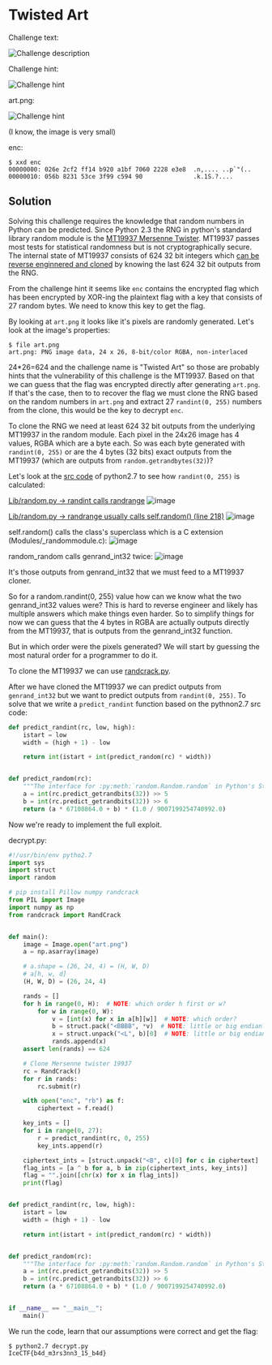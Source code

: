 # Twisted Art

Challenge text:

![Challenge description](static/challenge.png)

Challenge hint:

![Challenge hint](static/hint.png)

art.png:

![Challenge hint](static/art.png)

(I know, the image is very small)

enc:

```
$ xxd enc
00000000: 026e 2cf2 ff14 b920 a1bf 7060 2228 e3e8  .n,.... ..p`"(..
00000010: 056b 8231 53ce 3f99 c594 90              .k.1S.?....
```

## Solution

Solving this challenge requires the knowledge that random numbers in Python can be predicted. Since Python 2.3 the RNG in python's standard library random module is the [MT19937 Mersenne Twister](https://en.wikipedia.org/wiki/Mersenne_Twister). MT19937 passes most tests for statistical randomness but is not cryptographically secure. The internal state of MT19937 consists of 624 32 bit integers which [can be reverse enginnered and cloned](https://cryptopals.com/sets/3/challenges/23) by knowing the last 624 32 bit outputs from the RNG.

From the challenge hint it seems like `enc` contains the encrypted flag which has been encrypted by XOR-ing the plaintext flag with a key that consists of 27 random bytes. We need to know this key to get the flag.

By looking at `art.png` it looks like it's pixels are randomly generated. Let's look at the image's properties:

```
$ file art.png
art.png: PNG image data, 24 x 26, 8-bit/color RGBA, non-interlaced
```

24*26=624 and the challenge name is "Twisted Art" so those are probably hints that the vulnerability of this challenge is the MT19937. Based on that we can guess that the flag was encrypted directly after generating `art.png`. If that's the case, then to to recover the flag we must clone the RNG based on the random numbers in `art.png` and extract 27 `randint(0, 255)` numbers from the clone, this would be the key to decrypt `enc`.

To clone the RNG we need at least 624 32 bit outputs from the underlying MT19937 in the random module. Each pixel in the 24x26 image has 4 values, RGBA which are a byte each. So was each byte generated with `randint(0, 255)` or are the 4 bytes (32 bits) exact outputs from the MT19937 (which are outputs from `random.getrandbytes(32)`)?

Let's look at the [src code](https://www.python.org/downloads/source/) of python2.7 to see how `randint(0, 255)` is calculated:

[Lib/random.py -> randint calls randrange](https://github.com/python/cpython/blob/2.7/Lib/random.py#L240)
![image](static/py27_randint.png)

[Lib/random.py -> randrange usually calls self.random() (line 218)](https://github.com/python/cpython/blob/2.7/Lib/random.py#L218)
![image](static/py27_randrange.png)

self.random() calls the class's superclass which is a C extension (Modules/_randommodule.c):
![image](static/py27_random_superclass.png)

random_random calls genrand_int32 twice:
![image](static/py27_genrand_int32.png)

It's those outputs from genrand_int32 that we must feed to a MT19937 cloner.

So for a random.randint(0, 255) value how can we know what the two genrand_int32 values were? This is hard to reverse engineer and likely has multiple answers which make things even harder. So to simplify things for now we can guess that the 4 bytes in RGBA are actually outputs directly from the MT19937, that is outputs from the genrand_int32 function.

But in which order were the pixels generated? We will start by guessing the most natural order for a programmer to do it.

To clone the MT19937 we can use [randcrack.py](https://github.com/tna0y/Python-random-module-cracker). 

After we have cloned the MT19937 we can predict outputs from `genrand_int32` but we want to predict outputs from `randint(0, 255)`. To solve that we write a `predict_randint` function based on the pythnon2.7 src code:

```python
def predict_randint(rc, low, high):
    istart = low
    width = (high + 1) - low

    return int(istart + int(predict_random(rc) * width))


def predict_random(rc):
    """The interface for :py:meth:`random.Random.random` in Python's Standard Library"""
    a = int(rc.predict_getrandbits(32)) >> 5
    b = int(rc.predict_getrandbits(32)) >> 6
    return (a * 67108864.0 + b) * (1.0 / 9007199254740992.0)
```

Now we're ready to implement the full exploit.

decrypt.py:
```python
#!/usr/bin/env pytho2.7
import sys
import struct
import random

# pip install Pillow numpy randcrack
from PIL import Image
import numpy as np
from randcrack import RandCrack


def main():
    image = Image.open("art.png")
    a = np.asarray(image)

    # a.shape = (26, 24, 4) = (H, W, D)
    # a[h, w, d]
    (H, W, D) = (26, 24, 4)

    rands = []
    for h in range(0, H):  # NOTE: which order h first or w?
        for w in range(0, W):
            v = [int(x) for x in a[h][w]]  # NOTE: which order?
            b = struct.pack("<BBBB", *v)  # NOTE: little or big endian?
            x = struct.unpack("<L", b)[0]  # NOTE: little or big endian?
            rands.append(x)
    assert len(rands) == 624

    # Clone Mersenne twister 19937
    rc = RandCrack()
    for r in rands:
        rc.submit(r)

    with open("enc", "rb") as f:
        ciphertext = f.read()

    key_ints = []
    for i in range(0, 27):
        r = predict_randint(rc, 0, 255)
        key_ints.append(r)

    ciphertext_ints = [struct.unpack("<B", c)[0] for c in ciphertext]
    flag_ints = [a ^ b for a, b in zip(ciphertext_ints, key_ints)]
    flag = "".join([chr(x) for x in flag_ints])
    print(flag)


def predict_randint(rc, low, high):
    istart = low
    width = (high + 1) - low

    return int(istart + int(predict_random(rc) * width))


def predict_random(rc):
    """The interface for :py:meth:`random.Random.random` in Python's Standard Library"""
    a = int(rc.predict_getrandbits(32)) >> 5
    b = int(rc.predict_getrandbits(32)) >> 6
    return (a * 67108864.0 + b) * (1.0 / 9007199254740992.0)


if __name__ == "__main__":
    main()
```

We run the code, learn that our assumptions were correct and get the flag:

```
$ python2.7 decrypt.py
IceCTF{b4d_m3rs3nn3_15_b4d}
```

